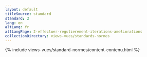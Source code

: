 ```yaml
---
layout: default
titleSource: standard
standard: 2
lang: en
altLang: fr
altLangPage: 2-effectuer-regulierement-iterations-ameliorations
collectionDirectory: views-vues/standards-normes
---
```

{% include views-vues/standard-normes/content-contenu.html %}
